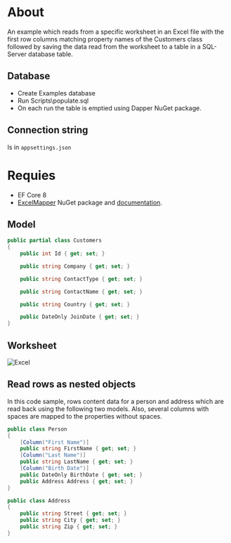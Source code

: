 ﻿# About

An example which reads from a specific worksheet in an Excel file with the first row columns matching property names of the Customers class followed by saving the data read from the worksheet to a table in a SQL-Server database table.

## Database

- Create Examples database
- Run Scripts\populate.sql
- On each run the table is emptied using Dapper NuGet package.

## Connection string

Is in `appsettings.json`

# Requies

- EF Core 8
- [ExcelMapper](https://www.nuget.org/packages/ExcelMapper/5.2.568?_src=template) NuGet package and [documentation](https://github.com/mganss/ExcelMapper/tree/master).

## Model

```csharp
public partial class Customers
{
    public int Id { get; set; }

    public string Company { get; set; }

    public string ContactType { get; set; }

    public string ContactName { get; set; }

    public string Country { get; set; }

    public DateOnly JoinDate { get; set; }
}
```

## Worksheet

![Excel](assets/excel.png)

## Read rows as nested objects

In this code sample, rows content data for a person and address which are read back using the following two models. Also, several columns with spaces are mapped to the properties without spaces.

```csharp
public class Person
{
    [Column("First Name")]
    public string FirstName { get; set; }
    [Column("Last Name")]
    public string LastName { get; set; }
    [Column("Birth Date")]
    public DateOnly BirthDate { get; set; }
    public Address Address { get; set; }
}

public class Address
{
    public string Street { get; set; }
    public string City { get; set; }
    public string Zip { get; set; }
}
```